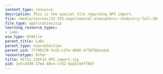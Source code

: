 ```yaml
---
content_type: resource
description: This is the special file regarding OPS import.
file: /media/courses/12-335-experimental-atmospheric-chemistry-fall-2014/1efcd39837e440cec7d25ad219dff8b7_MIT12_335F14_OPS_import.zip
file_type: application/zip
learning_resource_types:
- Labs
ocw_type: OCWFile
parent_title: Labs
parent_type: CourseSection
parent_uid: 77f96179-fe15-c37e-d905-4776f8ba1da5
resourcetype: Other
title: MIT12_335F14_OPS_import.zip
uid: 1efcd398-37e4-40ce-c7d2-5ad219dff8b7
---
```


